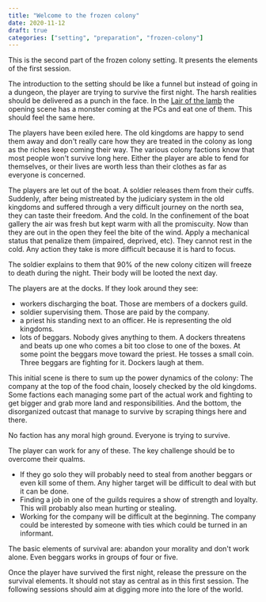 ```yaml
---
title: "Welcome to the frozen colony"
date: 2020-11-12
draft: true
categories: ["setting", "preparation", "frozen-colony"]
---
```


This is the second part of the frozen colony setting. It presents the elements
of the first session.

<!-- more -->

The introduction to the setting should be like a funnel but instead of going in
a dungeon, the player are trying to survive the first night. The harsh realities
should be delivered as a punch in the face. In the [Lair of the
lamb](http://goblinpunch.blogspot.com/2020/04/lair-of-lamb-final.html) the
opening scene has a monster coming at the PCs and eat one of them. This should
feel the same here.

The players have been exiled here. The old kingdoms are happy to send them away
and don't really care how they are treated in the colony as long as the riches
keep coming their way. The various colony factions know that most people won't
survive long here. Either the player are able to fend for themselves, or their
lives are worth less than their clothes as far as everyone is concerned.

The players are let out of the boat. A soldier releases them from their cuffs.
Suddenly, after being mistreated by the judiciary system in the old kingdoms and
suffered through a very difficult journey on the north sea, they can taste their
freedom. And the cold. In the confinement of the boat gallery the air was fresh
but kept warm with all the promiscuity. Now than they are out in the open they
feel the bite of the wind. Apply a mechanical status that penalize them
(impaired, deprived, etc). They cannot rest in the cold. Any action they take is
more difficult because it is hard to focus.

The soldier explains to them that 90% of the new colony citizen will freeze to
death during the night. Their body will be looted the next day.

The players are at the docks. If they look around they see:
- workers discharging the boat. Those are members of a dockers guild.
- soldier supervising them. Those are paid by the company.
- a priest his standing next to an officer. He is representing the old kingdoms.
- lots of beggars. Nobody gives anything to them. A dockers threatens and beats
  up one who comes a bit too close to one of the boxes. At some point the
  beggars move toward the priest. He tosses a small coin. Three beggars are
  fighting for it. Dockers laugh at them.

This initial scene is there to sum up the power dynamics of the colony: The
company at the top of the food chain, loosely checked by the old kingdoms. Some
factions each managing some part of the actual work and fighting to get bigger
and grab more land and responsibilities. And the bottom, the disorganized
outcast that manage to survive by scraping things here and there.

No faction has any moral high ground. Everyone is trying to survive.

The player can work for any of these. The key challenge should be to overcome
their qualms. 

- If they go solo they will probably need to steal from another beggars or even
  kill some of them. Any higher target will be difficult to deal with but it can
  be done.
- Finding a job in one of the guilds requires a show of strength and loyalty.
  This will probably also mean hurting or stealing.
- Working for the company will be difficult at the beginning. The company could
  be interested by someone with ties which could be turned in an informant.

The basic elements of survival are: abandon your morality and don't work alone.
Even beggars works in groups of four or five.

Once the player have survived the first night, release the pressure on the
survival elements. It should not stay as central as in this first session. The
following sessions should aim at digging more into the lore of the world.
